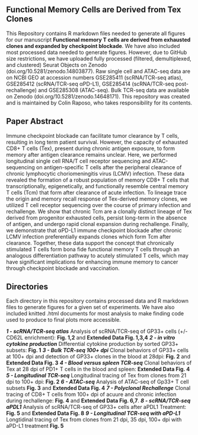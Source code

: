 ## Functional Memory Cells are Derived from Tex Clones
This Repository contains R markdown files needed to generate all figures for our manuscript **Functional memory T cells are derived from exhausted clones and expanded by checkpoint blockade**. We have also included most processed data needed to generate figures. However, due to GitHub size restrictions, we have uploaded fully processed (filtered, demultiplexed, and clustered) Seurat Objects on Zenodo (doi.org/10.5281/zenodo.14803877). Raw single cell and ATAC-seq data are on NCBI GEO at accession numbers GSE285411 (scRNA/TCR-seq atlas), GSE285412 (scRNA/TCR-seq αPD-L1), GSE285414 (scRNA/TCR-seq post-rechallenge) and GSE285308 (ATAC-seq). Bulk TCR-seq data are available on Zenodo (doi.org/10.5281/zenodo.14648171). This repository was created and is maintained by Colin Raposo, who takes responsibility for its contents.

## Paper Abstract
Immune checkpoint blockade can facilitate tumor clearance by T cells, resulting in long term patient survival. However, the capacity of exhausted CD8+ T cells (Tex), present during chronic antigen exposure, to form memory after antigen clearance remains unclear. Here, we performed longitudinal single cell RNA/T cell receptor sequencing and ATAC-sequencing on antigen-specific T cells after the peripheral clearance of chronic lymphocytic choriomeningitis virus (LCMV) infection. These data revealed the formation of a robust population of memory CD8+ T cells that transcriptionally, epigenetically, and functionally resemble central memory T cells (Tcm) that form after clearance of acute infection. To lineage trace the origin and memory recall response of Tex-derived memory clones, we utilized T cell receptor sequencing over the course of primary infection and rechallenge. We show that chronic Tcm are a clonally distinct lineage of Tex derived from progenitor exhausted cells, persist long-term in the absence of antigen, and undergo rapid clonal expansion during rechallenge. Finally, we demonstrate that αPD-L1 immune checkpoint blockade after chronic LCMV infection preferentially expands clones which form Tcm after clearance. Together, these data support the concept that chronically stimulated T cells form bona fide functional memory T cells through an analogous differentiation pathway to acutely stimulated T cells, which may have significant implications for enhancing immune memory to cancer through checkpoint blockade and vaccination.

## Directories
Each directory in this repository contains processed data and R markdown files to generate figures for a given set of experiments. We have also included knitted .html documents for most analysis to make finding code used to produce to final plots more accessible. 

***1 - scRNA/TCR-seq atlas*** Analysis of scRNA/TCR-seq of GP33+ cells (+/- CD62L enrichment): **Fig. 1,2** and **Extended Data Fig. 1,3,4**
***2 - in vitro cytokine production*** Differential cytokine production by sorted GP33+ subsets: **Fig. 1**
***3 - Bulk TCR-seq 100+ dpi*** Clonal behaviors of GP33+ cells at 100+ dpi and detection of GP33+ clones in the blood at 28dpi: **Fig. 2** and **Extended Data Fig. 3**
***4 - Blood versus spleen TCR-seq*** Clonal behaviors of Tex at 28 dpi of PD1+ T cells in the blood and spleen: **Extended Data Fig. 4**
***5 - Longitudinal TCR-seq*** Longitudinal tracing of Tex from clones from 21 dpi to 100+ dpi: **Fig. 2**
***6 - ATAC-seq*** Analysis of ATAC-seq of Gp33+ T cell subsets **Fig. 3** and **Extended Data Fig. 4**
***7 - Polyclonal Rechallenge*** Clonal tracing of CD8+ T cells from 100+ dpi of acuure and chronic infection during rechallenge:  **Fig. 4** and **Extended Data Fig. 6,7**.
***8 - scRNA/TCR-seq aPDL1*** Analysis of scRNA/TCR-seq of GP33+ cells after aPDL1 Treatment: **Fig. 5** and **Extended Data Fig. 8**
***9 - Longitudinal TCR-seq with aPD-L1*** Longtidinal tracing of Tex from clones from 21 dpi, 35 dpi, 100+ dpi with aPD-L1 treatment **Fig. 5** 

